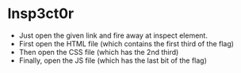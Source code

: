 # Insp3ct0r
- Just open the given link and fire away at inspect element.
- First open the HTML file (which contains the first third of the flag)
- Then open the CSS file (which has the 2nd third)
- Finally, open the JS file (which has the last bit of the flag)
 